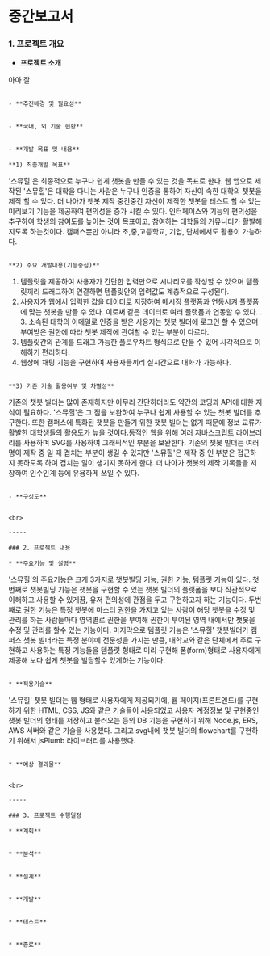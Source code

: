 ﻿# 중간보고서

### 1. 프로젝트 개요

- **프로젝트 소개**

 아아 잘 
  
  ```

- **추진배경 및 필요성**

  ```
  
  ```

- **국내, 외 기술 현황**

  ```
  
  ```

- **개발 목표 및 내용**

  **1) 최종개발 목표**

  ```
  '스뮤힐'은 최종적으로 누구나 쉽게 챗봇을 만들 수 있는 것을 목표로 한다. 웹 앱으로 제작된 '스뮤힐'은 대학을 다니는 사람은 누구나 인증을 통하여 자신이 속한 대학의 챗봇을 제작 할 수 있다. 더 나아가 챗봇 제작
  중간중간 자신이 제작한 챗봇을 테스트 할 수 있는 미리보기 기능을 제공하여 편의성을 증가 시킬 수 있다. 인터페이스와 기능의 편의성을 추구하여 학생의 참여도를 높이는 것이 목표이고, 참여하는 대학들의 커뮤니티가
  활발해지도록 하는것이다. 캠퍼스뿐만 아니라 초,중,고등학교, 기업, 단체에서도 활용이 가능하다. 
  
  ```

  **2) 주요 개발내용(기능중심)**

  ```
  1. 템플릿을 제공하여 사용자가 간단한 입력만으로 시나리오를 작성할 수 있으며 템플릿끼리 드래그하여 연결하면 템플릿안의 입력값도 계층적으로 구성된다.
  2. 사용자가 웹에서 입력한 값을 데이터로 저장하여 메시징 플랫폼과 연동시켜 플랫폼에 맞는 챗봇을 만들 수 있다. 이로써 같은 데이터로 여러 플랫폼과 연동할 수 있다.
. 3. 소속된 대학의 이메일로 인증을 받은 사용자는 챗봇 빌더에 로그인 할 수 있으며 부여받은 권한에 따라 챗봇 제작에 관여할 수 있는 부분이 다르다.
  4. 템플릿간의 관계를 드래그 가능한 플로우차트 형식으로 만들 수 있어 시각적으로 이해하기 편리하다.		  
  5. 웹상에 채팅 기능을 구현하여 사용자들끼리 실시간으로 대화가 가능하다.
  ```

  **3) 기존 기술 활용여부 및 차별성**

  ```
  기존의 챗봇 빌더는 많이 존재하지만 아무리 간단하더라도 약간의 코딩과 API에 대한 지식이 필요하다. '스뮤힐'은 그 점을 보완하여 누구나 쉽게 사용할 수 있는 챗봇 빌더를 추구한다. 또한 캠퍼스에 특화된 챗봇을 만들기 위한 
  챗봇 빌더는 없기 때문에 정보 교류가 활발한 대학생들의 활용도가 높을 것이다.동적인 웹을 위해 여러 자바스크립트 라이브러리를 사용하며 SVG를 사용하여 그래픽적인 부분을 보완한다.
  기존의 챗봇 빌더는 여러명이 제작 중 일 때 겹치는 부분이 생길 수 있지만 '스뮤힐'은 제작 중 인 부분은 접근하지 못하도록 하여 겹치는 일이 생기지 못하게 한다. 더 나아가 챗봇의 제작 기록들을 저장하여 인수인계 등에 
  유용하게 쓰일 수 있다. 
  
  ```

- **구성도**

  ```
  
  ```

  <br>

  -----

### 2. 프로젝트 내용

* **주요기능 및 설명**

  ```
  '스뮤힐'의 주요기능은 크게 3가지로 챗봇빌딩 기능, 권한 기능, 템플릿 기능이 있다.
  첫번째로 챗봇빌딩 기능은 챗봇을 구현할 수 있는 챗봇 빌더의 플랫폼을 보다 직관적으로 이해하고 사용할 수 있게끔, 유저 편의성에 관점을 두고 구현하고자 하는 기능이다.
  두번째로 권한 기능은 특정 챗봇에 마스터 권한을 가지고 있는 사람이 해당 챗봇을 수정 및 관리를 하는 사람들마다 영역별로 권한을 부여해 권한이 부여된 영역 내에서만 챗봇을 수정 및 관리를 할수 있는 기능이다.
  마지막으로 템플릿 기능은 '스뮤힐' 챗봇빌더가 캠퍼스 챗봇 빌더라는 특정 분야에 전문성을 가지는 만큼, 대학교와 같은 단체에서 주로 구현하고 사용하는 특정 기능들을 템플릿 형태로 미리 구현해 폼(form)형태로 사용자에게 제공해 보다 쉽게 챗봇을 빌딩할수 있게하는 기능이다.
  ```

* **적용기술**

  ```
  '스뮤힐' 챗봇 빌더는 웹 형태로 사용자에게 제공되기에, 
  웹 페이지(프론트엔드)를 구현하기 위한 HTML, CSS, JS와 같은 기술들이 사용되었고
  사용자 계정정보 및 구현중인 챗봇 빌더의 형태를 저장하고 불러오는 등의 DB 기능을 구현하기 위해
  Node.js, ERS, AWS 서버와 같은 기술을 사용했다.
  그리고 svg내에 챗봇 빌더의 flowchart를 구현하기 위해서 jsPlumb 라이브러리를 사용했다.
  ```

* **예상 결과물**

  ```
  
  ```

  <br>

  -----

### 3. 프로젝트 수행일정

* **계획**

  ```
  
  ```

* **분석**

  ```
  
  ```

* **설계**

  ```
  
  ```

* **개발**

  ```
  
  ```

* **테스트**

  ```
  
  ```

* **종료**

  ```
  
  ```

  
